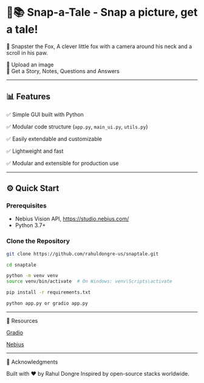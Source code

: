 # 🧒📚 Snap-a-Tale - Snap a picture, get a tale!

 <p> 🦊 Snapster the Fox, A clever little fox with a camera around his neck and a scroll in his paw.</p>
  <ul style="list-style-type: none; padding: 0; margin: 0;">
      <li>📸 Upload an image</li>
      <li>📝 Get a Story, Notes, Questions and Answers</li> 
  </ul>
  
---

## 📊 Features

✅ Simple GUI built with Python

✅ Modular code structure (`app.py`, `main_ui.py`, `utils.py`) 

✅ Easily extendable and customizable 

✅ Lightweight and fast  

✅ Modular and extensible for production use  

---

## ⚙️ Quick Start

### Prerequisites

- Nebius Vision API, https://studio.nebius.com/
- Python 3.7+ 

### Clone the Repository

```bash
git clone https://github.com/rahuldongre-us/snaptale.git

cd snaptale

python -m venv venv
source venv/bin/activate  # On Windows: venv\Scripts\activate

pip install -r requirements.txt

python app.py or gradio app.py
```
---

🧠 Resources

[Gradio](https://www.gradio.app/) 

[Nebius](https://nebius.com/)

---

🙌 Acknowledgments

Built with ❤️ by Rahul Dongre
Inspired by open-source stacks worldwide.
